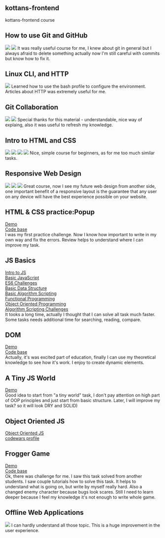 ## kottans-frontend

kottans-frontend course
## How to use Git and GitHub

<img src="task_git_basics/how-to-use-git.png">
<img src="task_git_basics/git_branching.png" >
It was really useful course for me, I knew about git in general but I always afraid to delete something actually now I'm still careful with commits but know how to fix it.

## Linux CLI, and HTTP
<img src="task_linux_cli/Command Line.png">
Learned how to use the bash profile to configure the environment. Articles about HTTP was extremely useful for me.

## Git Collaboration 
<img src="task_git_collaboration/git_collaboration.png">
<img src="task_git_collaboration/version_control_with_git.png">
Special thanks for this material - understandable, nice way of explaing, also it was useful to refresh my knowledge.

## Intro to HTML and CSS
<img src="task_html_css_intro/intro_css.png">
<img src="task_html_css_intro/intro_html.png">
<img src="task_html_css_intro/intro_html_and_css.png">
<img src="task_html_css_intro/intro_html_css.png">
Nice, simple course for beginners, as for me too much similar tasks.

## Responsive Web Design
<img src="task_responsive_web_design/responsive_web.png">
<img src="task_responsive_web_design/grid_garden.png">
<img src="task_responsive_web_design/frogg_flex.png">
Great course, now I see my future web design from another side, one important benefit of a responsive layout is the guarantee that any user on any device will have the best experience possible on your website.


## HTML & CSS practice:Popup
[Demo](https://dashakim.github.io)  
[Code base](https://github.com/dashakim/kottans-frontend/tree/master/task_html_css_popup)  
I was my first practice challenge. Now I know how important to write in my own way and fix the errors. Review helps to understand where I can improve my task.

## JS Basics
[Intro to JS](task_js_basics/intro_to_js.png)  
[Basic JavaScript](task_js_basics/basic_javascript.png)  
[ES6 Challenges](task_js_basics/es6.png)  
[Basic Data Structure](task_js_basics/basic_data_structure.png)  
[Basic Algorithm Scripting](task_js_basics/basic_algorithm_scripting.png)  
[Functional Programming](task_js_basics/functional_programming.png)  
[Object Oriented Programming](task_js_basics/object_oriented_programming.png)  
[Algorithm Scripting Challenges](task_js_basics/intermediate_algorithm_scripting.png)  
It tooks a long time, actually I thought that I can solve all task much faster. Some tasks needs additional time for searching, reading, compare. 

## DOM
[Demo](https://dashakim.github.io/dom.github.io/)  
[Code base](https://github.com/dashakim/dom)  
Actually, it's was excited part of education, finally I can use my theoretical knowledge to see how it's work. I enjoy to create dynamic elements.

## A Tiny JS World
[Demo](https://dashakim.github.io/a-tiny-JS-world/)  
Good idea to start from "a tiny world" task, I don't pay attention on high part of OOP principles and just start from basic structure. Later, I will improve my task? so it will look DRY and SOLID)

## Object Oriented JS
[Object Oriented JS](task_js_oop/oop_js.png)  
[codewars profile](task_js_oop/profile_codewars.png)  

## Frogger Game
[Demo](https://dashakim.github.io/frontend-frogger-game/)  
[Code base](https://github.com/dashakim/frontend-frogger-game/blob/master/js/app.js)  
Ok, there was challenge for me. I saw this task solved from another students. I saw couple tutorials how to solve this task. It helps to understand what is going on, but write by myself really hard. Also a changed enemy character because bugs look scares. Still I need to learn deeper because I feel my knowledge it's not enough to write whole game.

## Offline Web Applications  
<img src="task_offline_web_applications/offline_web_applications.png">  
I can hardly understand all those topic. This is a huge improvement in the user experience. 
